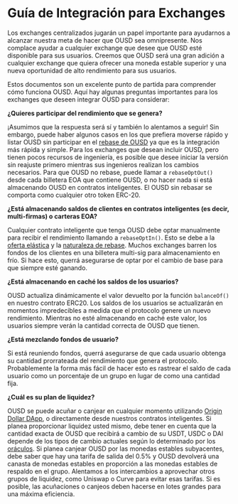 # Guía de Integración para Exchanges

Los exchanges centralizados jugarán un papel importante para ayudarnos a alcanzar nuestra meta de hacer que OUSD sea omnipresente. Nos complace ayudar a cualquier exchange que desee que OUSD esté disponible para sus usuarios. Creemos que OUSD será una gran adición a cualquier exchange que quiera ofrecer una moneda estable superior y una nueva oportunidad de alto rendimiento para sus usuarios.

Estos documentos son un excelente punto de partida para comprender cómo funciona OUSD. Aquí hay algunas preguntas importantes para los exchanges que deseen integrar OUSD para considerar:

**¿Quieres participar del rendimiento que se genera?**

¡Asumimos que la respuesta será sí y también lo alentamos a seguir! Sin embargo, puede haber algunos casos en los que prefiera moverse rápido y listar OUSD sin participar en el [rebase de OUSD](../core-concepts/elastic-supply/rebasing-and-smart-contracts.md) ya que es la integración más rápida y simple. Para los exchanges que desean incluir OUSD, pero tienen pocos recursos de ingeniería, es posible que desee iniciar la versión sin reajuste primero mientras sus ingenieros realizan los cambios necesarios. Para que OUSD no rebase, puede llamar a `rebaseOptOut()` desde cada billetera EOA que contiene OUSD, o no hacer nada si está almacenando OUSD en contratos inteligentes. El OUSD sin rebasar se comporta como cualquier otro token ERC-20.

**¿Está almacenando saldos de clientes en contratos inteligentes \(es decir, multi-firmas\) o carteras EOA?**

Cualquier contrato inteligente que tenga OUSD debe optar manualmente para recibir el rendimiento llamando a `rebaseOptIn()`. Esto se debe a la [oferta elástica](../core-concepts/elastic-supply/) y la [naturaleza de rebase](../core-concepts/elastic-supply/rebasing-and-smart-contracts.md). Muchos exchanges barren los fondos de los clientes en una billetera multi-sig para almacenamiento en frío. Si hace esto, querrá asegurarse de optar por el cambio de base para que siempre esté ganando.

**¿Está almacenando en caché los saldos de los usuarios?**

OUSD actualiza dinámicamente el valor devuelto por la función `balanceOf()` en nuestro contrato ERC20. Los saldos de los usuarios se actualizarán en momentos impredecibles a medida que el protocolo genere un nuevo rendimiento. Mientras no esté almacenando en caché este valor, los usuarios siempre verán la cantidad correcta de OUSD que tienen.

**¿Está mezclando fondos de usuario?**

Si está reuniendo fondos, querrá asegurarse de que cada usuario obtenga su cantidad prorrateada del rendimiento que genera el protocolo. Probablemente la forma más fácil de hacer esto es rastrear el saldo de cada usuario como un porcentaje de un grupo en lugar de como una cantidad fija.

**¿Cuál es su plan de liquidez?**

OUSD se puede acuñar o canjear en cualquier momento utilizando [Origin Dollar DApp](https://www.ousd.com), o directamente desde nuestros contratos inteligentes. Si planea proporcionar liquidez usted mismo, debe tener en cuenta que la cantidad exacta de OUSD que recibirá a cambio de su USDT, USDC o DAI depende de los tipos de cambio actuales según lo determinado por los [oráculos](../smart-contracts/api/oracle.md). Si planea canjear OUSD por las monedas estables subyacentes, debe saber que hay una tarifa de salida del 0.5% y OUSD devolverá una canasta de monedas estables en proporción a las monedas estables de respaldo en el grupo. Alentamos a los intercambios a aprovechar otros grupos de liquidez, como Uniswap o Curve para evitar esas tarifas. Si es posible, las acuñaciones o canjeos deben hacerse en lotes grandes para una máxima eficiencia. 



